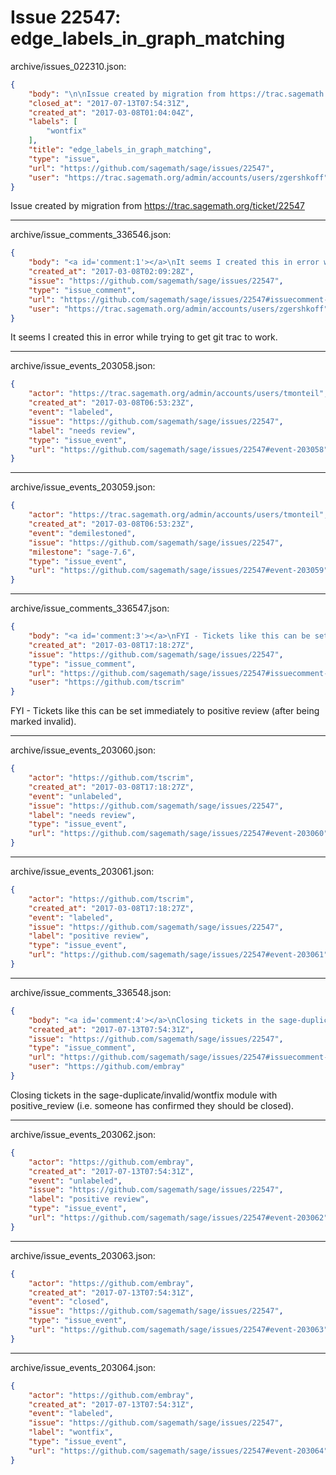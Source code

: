 # Issue 22547: edge_labels_in_graph_matching

archive/issues_022310.json:
```json
{
    "body": "\n\nIssue created by migration from https://trac.sagemath.org/ticket/22547\n\n",
    "closed_at": "2017-07-13T07:54:31Z",
    "created_at": "2017-03-08T01:04:04Z",
    "labels": [
        "wontfix"
    ],
    "title": "edge_labels_in_graph_matching",
    "type": "issue",
    "url": "https://github.com/sagemath/sage/issues/22547",
    "user": "https://trac.sagemath.org/admin/accounts/users/zgershkoff"
}
```


Issue created by migration from https://trac.sagemath.org/ticket/22547





---

archive/issue_comments_336546.json:
```json
{
    "body": "<a id='comment:1'></a>\nIt seems I created this in error while trying to get git trac to work.",
    "created_at": "2017-03-08T02:09:28Z",
    "issue": "https://github.com/sagemath/sage/issues/22547",
    "type": "issue_comment",
    "url": "https://github.com/sagemath/sage/issues/22547#issuecomment-336546",
    "user": "https://trac.sagemath.org/admin/accounts/users/zgershkoff"
}
```

<a id='comment:1'></a>
It seems I created this in error while trying to get git trac to work.



---

archive/issue_events_203058.json:
```json
{
    "actor": "https://trac.sagemath.org/admin/accounts/users/tmonteil",
    "created_at": "2017-03-08T06:53:23Z",
    "event": "labeled",
    "issue": "https://github.com/sagemath/sage/issues/22547",
    "label": "needs review",
    "type": "issue_event",
    "url": "https://github.com/sagemath/sage/issues/22547#event-203058"
}
```



---

archive/issue_events_203059.json:
```json
{
    "actor": "https://trac.sagemath.org/admin/accounts/users/tmonteil",
    "created_at": "2017-03-08T06:53:23Z",
    "event": "demilestoned",
    "issue": "https://github.com/sagemath/sage/issues/22547",
    "milestone": "sage-7.6",
    "type": "issue_event",
    "url": "https://github.com/sagemath/sage/issues/22547#event-203059"
}
```



---

archive/issue_comments_336547.json:
```json
{
    "body": "<a id='comment:3'></a>\nFYI - Tickets like this can be set immediately to positive review (after being marked invalid).",
    "created_at": "2017-03-08T17:18:27Z",
    "issue": "https://github.com/sagemath/sage/issues/22547",
    "type": "issue_comment",
    "url": "https://github.com/sagemath/sage/issues/22547#issuecomment-336547",
    "user": "https://github.com/tscrim"
}
```

<a id='comment:3'></a>
FYI - Tickets like this can be set immediately to positive review (after being marked invalid).



---

archive/issue_events_203060.json:
```json
{
    "actor": "https://github.com/tscrim",
    "created_at": "2017-03-08T17:18:27Z",
    "event": "unlabeled",
    "issue": "https://github.com/sagemath/sage/issues/22547",
    "label": "needs review",
    "type": "issue_event",
    "url": "https://github.com/sagemath/sage/issues/22547#event-203060"
}
```



---

archive/issue_events_203061.json:
```json
{
    "actor": "https://github.com/tscrim",
    "created_at": "2017-03-08T17:18:27Z",
    "event": "labeled",
    "issue": "https://github.com/sagemath/sage/issues/22547",
    "label": "positive review",
    "type": "issue_event",
    "url": "https://github.com/sagemath/sage/issues/22547#event-203061"
}
```



---

archive/issue_comments_336548.json:
```json
{
    "body": "<a id='comment:4'></a>\nClosing tickets in the sage-duplicate/invalid/wontfix module with positive_review (i.e. someone has confirmed they should be closed).",
    "created_at": "2017-07-13T07:54:31Z",
    "issue": "https://github.com/sagemath/sage/issues/22547",
    "type": "issue_comment",
    "url": "https://github.com/sagemath/sage/issues/22547#issuecomment-336548",
    "user": "https://github.com/embray"
}
```

<a id='comment:4'></a>
Closing tickets in the sage-duplicate/invalid/wontfix module with positive_review (i.e. someone has confirmed they should be closed).



---

archive/issue_events_203062.json:
```json
{
    "actor": "https://github.com/embray",
    "created_at": "2017-07-13T07:54:31Z",
    "event": "unlabeled",
    "issue": "https://github.com/sagemath/sage/issues/22547",
    "label": "positive review",
    "type": "issue_event",
    "url": "https://github.com/sagemath/sage/issues/22547#event-203062"
}
```



---

archive/issue_events_203063.json:
```json
{
    "actor": "https://github.com/embray",
    "created_at": "2017-07-13T07:54:31Z",
    "event": "closed",
    "issue": "https://github.com/sagemath/sage/issues/22547",
    "type": "issue_event",
    "url": "https://github.com/sagemath/sage/issues/22547#event-203063"
}
```



---

archive/issue_events_203064.json:
```json
{
    "actor": "https://github.com/embray",
    "created_at": "2017-07-13T07:54:31Z",
    "event": "labeled",
    "issue": "https://github.com/sagemath/sage/issues/22547",
    "label": "wontfix",
    "type": "issue_event",
    "url": "https://github.com/sagemath/sage/issues/22547#event-203064"
}
```
